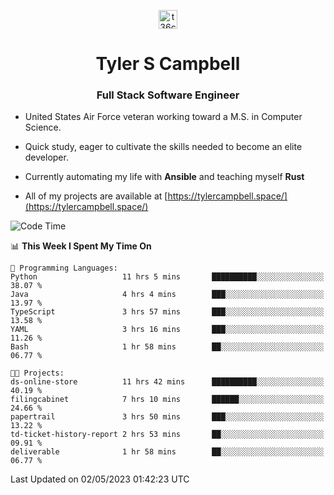 <p align="center">
<a href="https://www.linkedin.com/in/t36campbell" target="blank"><img align="center" src="https://ik.imagekit.io/t36campbell/Portfolio/linkedin.png.original_m8bbGgPh6.png" alt="t36campbell" height="30" width="30" /></a>
</p>
<h1 align="center">Tyler S Campbell</h1>
<h3 align="center">Full Stack Software Engineer</h3>

* United States Air Force veteran working toward a M.S. in Computer Science.

* Quick study, eager to cultivate the skills needed to become an elite developer.

* Currently automating my life with **Ansible** and teaching myself **Rust**

* All of my projects are available at [https://tylercampbell.space/](https://tylercampbell.space/)

<!--START_SECTION:waka-->
![Code Time](http://img.shields.io/badge/Code%20Time-2%2C449%20hrs%206%20mins-blue)

📊 **This Week I Spent My Time On** 

```text
💬 Programming Languages: 
Python                   11 hrs 5 mins       ██████████░░░░░░░░░░░░░░░   38.07 % 
Java                     4 hrs 4 mins        ███░░░░░░░░░░░░░░░░░░░░░░   13.97 % 
TypeScript               3 hrs 57 mins       ███░░░░░░░░░░░░░░░░░░░░░░   13.58 % 
YAML                     3 hrs 16 mins       ███░░░░░░░░░░░░░░░░░░░░░░   11.26 % 
Bash                     1 hr 58 mins        ██░░░░░░░░░░░░░░░░░░░░░░░   06.77 % 

🐱‍💻 Projects: 
ds-online-store          11 hrs 42 mins      ██████████░░░░░░░░░░░░░░░   40.19 % 
filingcabinet            7 hrs 10 mins       ██████░░░░░░░░░░░░░░░░░░░   24.66 % 
papertrail               3 hrs 50 mins       ███░░░░░░░░░░░░░░░░░░░░░░   13.22 % 
td-ticket-history-report 2 hrs 53 mins       ██░░░░░░░░░░░░░░░░░░░░░░░   09.91 % 
deliverable              1 hr 58 mins        ██░░░░░░░░░░░░░░░░░░░░░░░   06.77 % 
```


 Last Updated on 02/05/2023 01:42:23 UTC
<!--END_SECTION:waka-->
